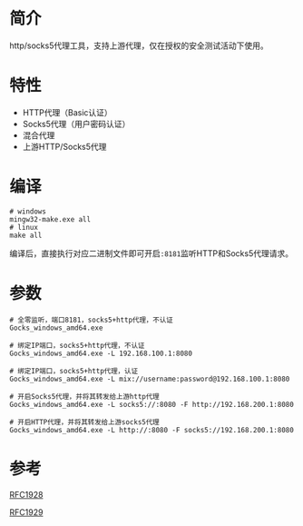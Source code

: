 
# 简介

http/socks5代理工具，支持上游代理，仅在授权的安全测试活动下使用。

# 特性

- HTTP代理（Basic认证）
- Socks5代理（用户密码认证）
- 混合代理
- 上游HTTP/Socks5代理

# 编译

```shell
# windows
mingw32-make.exe all
# linux
make all
```

编译后，直接执行对应二进制文件即可开启`:8181`监听HTTP和Socks5代理请求。

# 参数

```shell
# 全零监听，端口8181，socks5+http代理，不认证
Gocks_windows_amd64.exe

# 绑定IP端口，socks5+http代理，不认证
Gocks_windows_amd64.exe -L 192.168.100.1:8080

# 绑定IP端口，socks5+http代理，认证
Gocks_windows_amd64.exe -L mix://username:password@192.168.100.1:8080

# 开启Socks5代理，并将其转发给上游http代理
Gocks_windows_amd64.exe -L socks5://:8080 -F http://192.168.200.1:8080

# 开启HTTP代理，并将其转发给上游socks5代理
Gocks_windows_amd64.exe -L http://:8080 -F socks5://192.168.200.1:8080
```

# 参考

[RFC1928](https://datatracker.ietf.org/doc/html/rfc1928)

[RFC1929](https://datatracker.ietf.org/doc/html/rfc1929)